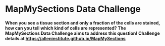 # MapMySections Data Challenge

#### When you see a tissue section and only a fraction of the cells are stained, how can you tell which kind of cells are represented? The MapMySections Data Challenge aims to address this question! Challenge details at https://alleninstitute.github.io/MapMySections

